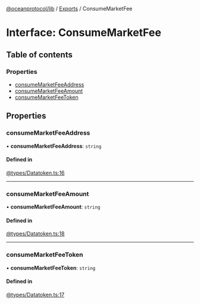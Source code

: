 [@oceanprotocol/lib](../README.md) / [Exports](../modules.md) / ConsumeMarketFee

# Interface: ConsumeMarketFee

## Table of contents

### Properties

- [consumeMarketFeeAddress](ConsumeMarketFee.md#consumemarketfeeaddress)
- [consumeMarketFeeAmount](ConsumeMarketFee.md#consumemarketfeeamount)
- [consumeMarketFeeToken](ConsumeMarketFee.md#consumemarketfeetoken)

## Properties

### consumeMarketFeeAddress

• **consumeMarketFeeAddress**: `string`

#### Defined in

[@types/Datatoken.ts:16](https://github.com/oceanprotocol/ocean.js/blob/c99bc5c6/src/@types/Datatoken.ts#L16)

___

### consumeMarketFeeAmount

• **consumeMarketFeeAmount**: `string`

#### Defined in

[@types/Datatoken.ts:18](https://github.com/oceanprotocol/ocean.js/blob/c99bc5c6/src/@types/Datatoken.ts#L18)

___

### consumeMarketFeeToken

• **consumeMarketFeeToken**: `string`

#### Defined in

[@types/Datatoken.ts:17](https://github.com/oceanprotocol/ocean.js/blob/c99bc5c6/src/@types/Datatoken.ts#L17)
